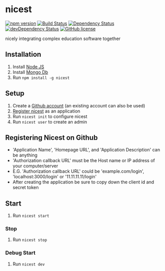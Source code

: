 # nicest

[![npm version](https://img.shields.io/npm/v/nicest.svg)](https://www.npmjs.com/package/nicest)
[![Build Status](https://travis-ci.org/ChristianMurphy/nicest.svg?branch=master)](https://travis-ci.org/ChristianMurphy/nicest)
[![Dependency Status](https://david-dm.org/ChristianMurphy/nicest.svg)](https://david-dm.org/ChristianMurphy/nicest)
[![devDependency Status](https://david-dm.org/ChristianMurphy/nicest/dev-status.svg)](https://david-dm.org/ChristianMurphy/nicest#info=devDependencies)
[![GitHub license](https://img.shields.io/badge/license-MIT-blue.svg)](https://raw.githubusercontent.com/ChristianMurphy/nicest/master/LICENSE)

nicely integrating complex education software together

## Installation

1. Install [Node JS](https://nodejs.org/)
2. Install [Mongo Db](https://www.mongodb.org/)
3. Run `npm install -g nicest`

## Setup

1. Create a [Github account](https://github.com/) (an existing account can also be used)
2. [Register nicest](https://github.com/settings/applications/new) as an application
3. Run `nicest init` to configure nicest
4. Run `nicest user` to create an admin

## Registering Nicest on Github

* 'Application Name', 'Homepage URL', and 'Application Description' can be anything
* 'Authorization callback URL' must be the Host name or IP address of your computer/server
* E.G. 'Authorization callback URL' could be 'example.com/login', 'localhost:3000/login' or '11.11.11.11/login'
* After creating the application be sure to copy down the client id and secret token

## Start

1. Run `nicest start`

### Stop

1. Run `nicest stop`

### Debug Start

1. Run `nicest dev`
